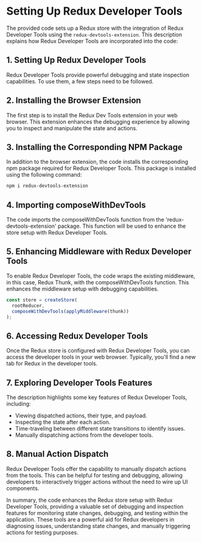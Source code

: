# Setting Up Redux Developer Tools

The provided code sets up a Redux store with the integration of Redux Developer Tools using the `redux-devtools-extension`. This description explains how Redux Developer Tools are incorporated into the code:

## 1. Setting Up Redux Developer Tools

Redux Developer Tools provide powerful debugging and state inspection capabilities. To use them, a few steps need to be followed.

## 2. Installing the Browser Extension

The first step is to install the Redux Dev Tools extension in your web browser. This extension enhances the debugging experience by allowing you to inspect and manipulate the state and actions.

## 3. Installing the Corresponding NPM Package

In addition to the browser extension, the code installs the corresponding npm package required for Redux Developer Tools. This package is installed using the following command:

```bash
npm i redux-devtools-extension
```

## 4. Importing composeWithDevTools

The code imports the composeWithDevTools function from the 'redux-devtools-extension' package. This function will be used to enhance the store setup with Redux Developer Tools.

## 5. Enhancing Middleware with Redux Developer Tools

To enable Redux Developer Tools, the code wraps the existing middleware, in this case, Redux Thunk, with the composeWithDevTools function. This enhances the middleware setup with debugging capabilities.

```js
const store = createStore(
  rootReducer,
  composeWithDevTools(applyMiddleware(thunk))
);
```

## 6. Accessing Redux Developer Tools

Once the Redux store is configured with Redux Developer Tools, you can access the developer tools in your web browser. Typically, you'll find a new tab for Redux in the developer tools.

## 7. Exploring Developer Tools Features

The description highlights some key features of Redux Developer Tools, including:

- Viewing dispatched actions, their type, and payload.
- Inspecting the state after each action.
- Time-traveling between different state transitions to identify issues.
- Manually dispatching actions from the developer tools.

## 8. Manual Action Dispatch

Redux Developer Tools offer the capability to manually dispatch actions from the tools. This can be helpful for testing and debugging, allowing developers to interactively trigger actions without the need to wire up UI components.

In summary, the code enhances the Redux store setup with Redux Developer Tools, providing a valuable set of debugging and inspection features for monitoring state changes, debugging, and testing within the application. These tools are a powerful aid for Redux developers in diagnosing issues, understanding state changes, and manually triggering actions for testing purposes.
